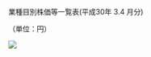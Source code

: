 業種目別株価等一覧表(平成30年 $3.4$ 月分)

（単位：円）

![](https://www.nta.go.jp/tmp/13a4c282-b242-4dd8-9b71-e4b9268c87f7/images/824fea702e7cd1d17dbb03c0cc9e927dead97f925451c030815f67211b5f3031.jpg)